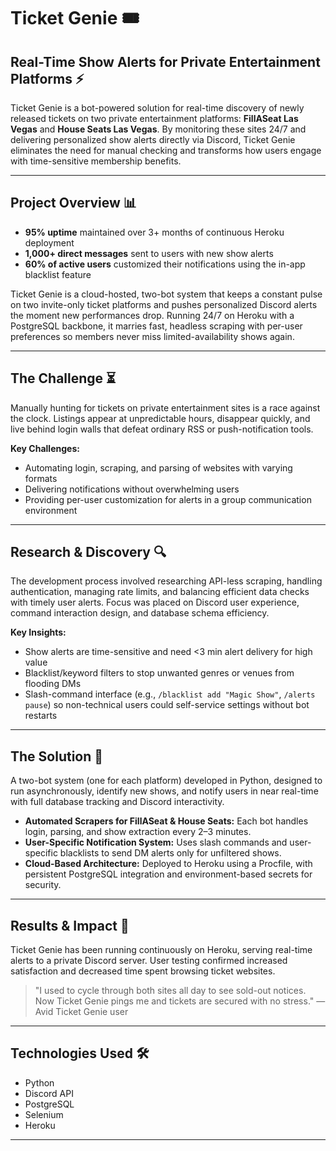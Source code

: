 # Ticket Genie 🎟️

## Real-Time Show Alerts for Private Entertainment Platforms ⚡

Ticket Genie is a bot-powered solution for real-time discovery of newly released tickets on two private entertainment platforms: **FillASeat Las Vegas** and **House Seats Las Vegas**. By monitoring these sites 24/7 and delivering personalized show alerts directly via Discord, Ticket Genie eliminates the need for manual checking and transforms how users engage with time-sensitive membership benefits.

---

## Project Overview 📊

-   **95% uptime** maintained over 3+ months of continuous Heroku deployment
-   **1,000+ direct messages** sent to users with new show alerts
-   **60% of active users** customized their notifications using the in-app blacklist feature

Ticket Genie is a cloud-hosted, two-bot system that keeps a constant pulse on two invite-only ticket platforms and pushes personalized Discord alerts the moment new performances drop. Running 24/7 on Heroku with a PostgreSQL backbone, it marries fast, headless scraping with per-user preferences so members never miss limited-availability shows again.

---

## The Challenge ⏳

Manually hunting for tickets on private entertainment sites is a race against the clock. Listings appear at unpredictable hours, disappear quickly, and live behind login walls that defeat ordinary RSS or push-notification tools.

**Key Challenges:**

-   Automating login, scraping, and parsing of websites with varying formats
-   Delivering notifications without overwhelming users
-   Providing per-user customization for alerts in a group communication environment

---

## Research & Discovery 🔍

The development process involved researching API-less scraping, handling authentication, managing rate limits, and balancing efficient data checks with timely user alerts. Focus was placed on Discord user experience, command interaction design, and database schema efficiency.

**Key Insights:**

-   Show alerts are time-sensitive and need <3 min alert delivery for high value
-   Blacklist/keyword filters to stop unwanted genres or venues from flooding DMs
-   Slash-command interface (e.g., `/blacklist add "Magic Show"`, `/alerts pause`) so non-technical users could self-service settings without bot restarts

---

## The Solution 🤖

A two-bot system (one for each platform) developed in Python, designed to run asynchronously, identify new shows, and notify users in near real-time with full database tracking and Discord interactivity.

-   **Automated Scrapers for FillASeat & House Seats:** Each bot handles login, parsing, and show extraction every 2–3 minutes.
-   **User-Specific Notification System:** Uses slash commands and user-specific blacklists to send DM alerts only for unfiltered shows.
-   **Cloud-Based Architecture:** Deployed to Heroku using a Procfile, with persistent PostgreSQL integration and environment-based secrets for security.

---

## Results & Impact 🚀

Ticket Genie has been running continuously on Heroku, serving real-time alerts to a private Discord server. User testing confirmed increased satisfaction and decreased time spent browsing ticket websites.

> "I used to cycle through both sites all day to see sold-out notices. Now Ticket Genie pings me and tickets are secured with no stress."
> — Avid Ticket Genie user

---

## Technologies Used 🛠️

-   Python
-   Discord API
-   PostgreSQL
-   Selenium
-   Heroku

---
